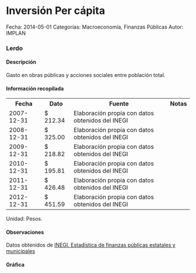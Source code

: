 Inversión Per cápita
=====

Fecha: 2014-05-01
Categorías: Macroeconomía, Finanzas Públicas
Autor: IMPLAN

### Lerdo

#### Descripción

Gasto en obras públicas y acciones sociales entre población total.

#### Información recopilada

<table class="table table-hover table-bordered">
  <tr><th>Fecha</th><th>Dato</th><th>Fuente</th><th>Notas</th></tr>
  <tr><td>2007-12-31</td><td>$ 212.34</td><td>Elaboración propia con datos obtenidos del INEGI</td><td></td></tr>
  <tr><td>2008-12-31</td><td>$ 325.00</td><td>Elaboración propia con datos obtenidos del INEGI</td><td></td></tr>
  <tr><td>2009-12-31</td><td>$ 218.82</td><td>Elaboración propia con datos obtenidos del INEGI</td><td></td></tr>
  <tr><td>2010-12-31</td><td>$ 195.81</td><td>Elaboración propia con datos obtenidos del INEGI</td><td></td></tr>
  <tr><td>2011-12-31</td><td>$ 426.48</td><td>Elaboración propia con datos obtenidos del INEGI</td><td></td></tr>
  <tr><td>2012-12-31</td><td>$ 451.59</td><td>Elaboración propia con datos obtenidos del INEGI</td><td></td></tr>
</table>

Unidad: Pesos.

#### Observaciones

Datos obtenidos de [INEGI. Estadística de finanzas públicas estatales y municipales](http://www.inegi.org.mx/sistemas/olap/Proyectos/bd/continuas/finanzaspublicas/FPMun.asp?s=est&c=11289&proy=efipem_fmun)

#### Gráfica

<div id="Morrisrmamekmu" class="grafica"></div>
  <!-- JAVASCRIPT DE LA GRAFICA EN Morrisrmamekmu -->
  <script>
  new Morris.Bar({
    element: 'Morrisrmamekmu',
    data: [
      { fecha: '2007-12-31', dato: 212.34 },
      { fecha: '2008-12-31', dato: 325.00 },
      { fecha: '2009-12-31', dato: 218.82 },
      { fecha: '2010-12-31', dato: 195.81 },
      { fecha: '2011-12-31', dato: 426.48 },
      { fecha: '2012-12-31', dato: 451.59 }
    ],
    xkey: 'fecha',
    ykeys: ['dato'],
    labels: ['Dato']
  });
  </script>
